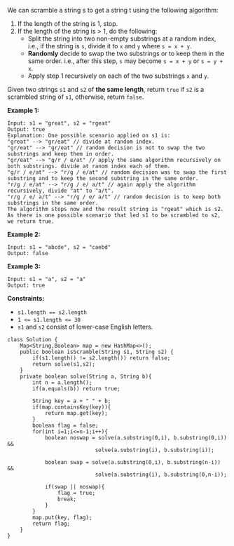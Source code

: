 We can scramble a string s to get a string t using the following algorithm:

1. If the length of the string is 1, stop.
2. If the length of the string is > 1, do the following:
   - Split the string into two non-empty substrings at a random index, i.e., if the string is `s`, divide it to `x` and `y` where `s = x + y`.
   - **Randomly** decide to swap the two substrings or to keep them in the same order. i.e., after this step, `s` may become `s = x + y` or `s = y + x`.
   - Apply step 1 recursively on each of the two substrings `x` and `y`.

Given two strings `s1` and `s2` of **the same length**, return `true` if `s2` is a scrambled string of `s1`, otherwise, return `false`.

 

**Example 1:**

```
Input: s1 = "great", s2 = "rgeat"
Output: true
Explanation: One possible scenario applied on s1 is:
"great" --> "gr/eat" // divide at random index.
"gr/eat" --> "gr/eat" // random decision is not to swap the two substrings and keep them in order.
"gr/eat" --> "g/r / e/at" // apply the same algorithm recursively on both substrings. divide at ranom index each of them.
"g/r / e/at" --> "r/g / e/at" // random decision was to swap the first substring and to keep the second substring in the same order.
"r/g / e/at" --> "r/g / e/ a/t" // again apply the algorithm recursively, divide "at" to "a/t".
"r/g / e/ a/t" --> "r/g / e/ a/t" // random decision is to keep both substrings in the same order.
The algorithm stops now and the result string is "rgeat" which is s2.
As there is one possible scenario that led s1 to be scrambled to s2, we return true.
```

**Example 2:**

```
Input: s1 = "abcde", s2 = "caebd"
Output: false
```

**Example 3:**

```
Input: s1 = "a", s2 = "a"
Output: true
```

 

**Constraints:**

- `s1.length == s2.length`
- `1 <= s1.length <= 30`
- `s1` and `s2` consist of lower-case English letters.

```
class Solution {
    Map<String,Boolean> map = new HashMap<>();
    public boolean isScramble(String s1, String s2) {
        if(s1.length() != s2.length()) return false;
        return solve(s1,s2);
    }
    private boolean solve(String a, String b){
        int n = a.length();
        if(a.equals(b)) return true;
        
        String key = a + " " + b;
        if(map.containsKey(key)){
            return map.get(key);
        }
        boolean flag = false;
        for(int i=1;i<=n-1;i++){
            boolean noswap = solve(a.substring(0,i), b.substring(0,i)) &&
                            solve(a.substring(i), b.substring(i));
            
            boolean swap = solve(a.substring(0,i), b.substring(n-i)) &&
                            solve(a.substring(i), b.substring(0,n-i));
            
            if(swap || noswap){
                flag = true;
                break;
            }
        }
        map.put(key, flag);
        return flag;
    }
}
```

